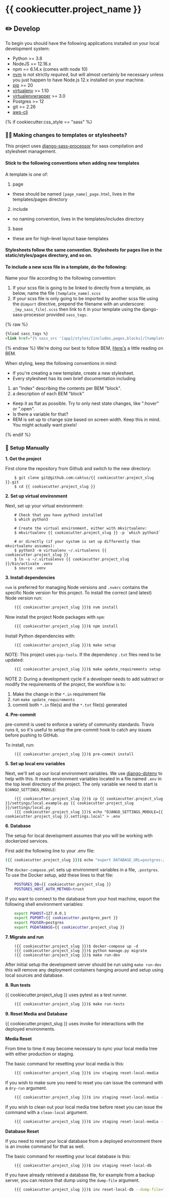 # {{ cookiecutter.project_name }}


## ✏️ **Develop**
To begin you should have the following applications installed on your local development system:

- Python >= 3.8
- NodeJS == 12.16.x
- npm == 6.14.x (comes with node 10)
- [nvm](https://github.com/nvm-sh/nvm/blob/master/README.md) is not strictly _required_, but will almost certainly be necessary unless you just happen to have Node.js 12.x installed on your machine.
- [pip](http://www.pip-installer.org/) >= 20
- [virtualenv](http://www.virtualenv.org/) >= 1.10
- [virtualenvwrapper](http://pypi.python.org/pypi/virtualenvwrapper) >= 3.0
- Postgres >= 12
- git >= 2.26
- [aws-cli](https://docs.aws.amazon.com/cli/latest/userguide/cli-chap-install.html)

{% if cookiecutter.css_style == "sass" %}
### 🤷‍♂️ **Making changes to templates or stylesheets?**
This project uses [django-sass-processor](https://pypi.org/project/django-sass-processor/) for sass compilation and stylesheet management.

#### Stick to the following conventions when adding new templates
A template is one of:
1. page
  - these should be named `[page_name]_page.html`, lives in the templates/pages directory
2. include
  - no naming convention, lives in the  templates/includes directory
3. base
  - these are for high-level layout base-templates

#### Stylesheets follow the same convention. Stylesheets for pages live in the static/styles/pages directory, and so on.

#### To include a **new scss file** in a template, do the following:

Name your file according to the following convention:
1. If your scss file is going to be linked to directly from a template, as below, name the file `[template_name].scss`
2. If your scss file is only going to be imported by another scss file using the `@import` directive, prepend the filename with an underscore: `_[my_sass_file].scss` then link to it in your template using the django-sass-processor provided `sass_tags`.

{% raw %}
```html
{%load sass_tags %}
<link href="{% sass_src '[app]/styles/[includes,pages,blocks]/[template-name].scss' %}" rel="stylesheet" type="text/css" />
```
{% endraw %}
We're doing our best to follow BEM, [Here's](https://www.smashingmagazine.com/2018/06/bem-for-beginners/) a little reading on BEM.


When styling, keep the following conventions in mind:
- If you're creating a new template, create a new stylesheet.
- Every stylesheet has its own brief documentation including
1. an "Index" describing the contents per BEM "block".
2. a description of each BEM "block"
- Keep it as flat as possible. Try to only nest state changes, like ":hover" or ".open".
- Is there a variable for that?
- REM is set up to change size based on screen width. Keep this in mind. You might actually want pixels!

{% endif %}

### 💪 **Setup Manually**

**1. Get the project**

First clone the repository from Github and switch to the new directory:

```linux
    $ git clone git@github.com:caktus/{{ cookiecutter.project_slug }}.git
    $ cd {{ cookiecutter.project_slug }}
```

**2. Set up virtual environment**

Next, set up your virtual environment:

```linux
    # Check that you have python3 installed
    $ which python3

    # Create the virtual environment, either with mkvirtualenv:
    $ mkvirtualenv {{ cookiecutter.project_slug }} -p `which python3`

    # or directly (if your system is set up differently than mkvirtualenv assumes):
    $ python3 -m virtualenv ~/.virtualenvs {{ cookiecutter.project_slug }}
    $ ln -s ~/.virtualenvs {{ cookiecutter.project_slug }}/bin/activate .venv
    $ source .venv
```


**3. Install dependencies**

``nvm`` is preferred for managing Node versions and ``.nvmrc`` contains the
specific Node version for this project. To install the correct (and latest)
Node version run:

```sh
    ({{ cookiecutter.project_slug }})$ nvm install
```

Now install the project Node packages with ``npm``:

```sh
    ({{ cookiecutter.project_slug }})$ npm install
```

Install Python dependencies with:

```linux
    ({{ cookiecutter.project_slug }})$ make setup
```

NOTE: This project uses ``pip-tools``. If the dependency `.txt` files need to be
updated:

```sh
    ({{ cookiecutter.project_slug }})$ make update_requirements setup
```

NOTE 2: During a development cycle if a developer needs to add subtract or modify the requirements of the project, the 
workflow is to:

1) Make the change in the ``*.in`` requirement file
2) run ``make update_requirements``
3) commit both ``*.in`` file(s) and the ``*.txt`` file(s) generated


**4. Pre-commit**

pre-commit is used to enforce a variety of community standards. Travis runs it,
so it's useful to setup the pre-commit hook to catch any issues before pushing
to GitHub.

To install, run:

```linux
    ({{ cookiecutter.project_slug }})$ pre-commit install
```


**5. Set up local env variables**

Next, we'll set up our local environment variables. We use
[django-dotenv](https://github.com/jpadilla/django-dotenv) to help with this. It
reads environment variables located in a file named `.env` in the top level
directory of the project. The only variable we need to start is
`DJANGO_SETTINGS_MODULE`:

```linux
    ({{ cookiecutter.project_slug }})$ cp {{ cookiecutter.project_slug }}/settings/local.example.py {{ cookiecutter.project_slug }}/settings/local.py
    ({{ cookiecutter.project_slug }})$ echo "DJANGO_SETTINGS_MODULE={{ cookiecutter.project_slug }}.settings.local" > .env
```


**6. Database**

The setup for local development assumes that you will be working with dockerized
services.

First add the following line to your .env file:

```sh
({{ cookiecutter.project_slug }})$ echo "export DATABASE_URL=postgres://postgres@127.0.0.1:{{ cookiecutter.postgres_port }}/{{ cookiecutter.project_slug }}" >> .envrc
```

The `docker-compose.yml` sets up environment variables in a file, ``.postgres``.
To use the Docker setup, add these lines to that file:

```sh
    POSTGRES_DB={{ cookiecutter.project_slug }}
    POSTGRES_HOST_AUTH_METHOD=trust
```

If you want to connect to the database from your host machine, export the
following shell environment variables:

```sh
    export PGHOST=127.0.0.1
    export PGPORT={{ cookiecutter.postgres_port }}
    export PGUSER=postgres
    export PGDATABASE={{ cookiecutter.project_slug }}
```


**7. Migrate and run**

```linux
    ({{ cookiecutter.project_slug }})$ docker-compose up -d
    ({{ cookiecutter.project_slug }})$ python manage.py migrate
    ({{ cookiecutter.project_slug }})$ make run-dev
```

After initial setup the development server should be run using ``make run-dev`` this will remove any deployment containers hanging around and setup using local sources and database.

**8. Run tests**

{{ cookiecutter.project_slug }} uses pytest as a test runner.


```sh
    ({{ cookiecutter.project_slug }})$ make run-tests
```

**9. Reset Media and Database**

{{ cookiecutter.project_slug }} uses invoke for interactions with the deployed environments.  

**Media Reset**


From time to time it may become necessary to sync your local media tree with either production or staging.

The basic command for resetting your local media is this:


```sh
    ({{ cookiecutter.project_slug }})$ inv staging reset-local-media
```

If you wish to make sure you need to reset you can issue the command with a ``dry-run`` argument.


```sh
    ({{ cookiecutter.project_slug }})$ inv staging reset-local-media --dry-run
```

If you wish to clean out your local media tree before reset you can issue the command with a ``clean-local`` argument.


```sh
    ({{ cookiecutter.project_slug }})$ inv staging reset-local-media --clean-local
```


**Database Reset**

If you need to reset your local database from a deployed environment there is an invoke command for that as well.

The basic command for resetting your local database is this:


```sh
    ({{ cookiecutter.project_slug }})$ inv staging reset-local-db
```

If you have already retrieved a database file, for example from a backup server, you can restore that dump using the
``dump-file`` argument.


```sh
    ({{ cookiecutter.project_slug }})$ inv reset-local-db --dump-file="<PATH_TO_BACKUPFILE>"
```
